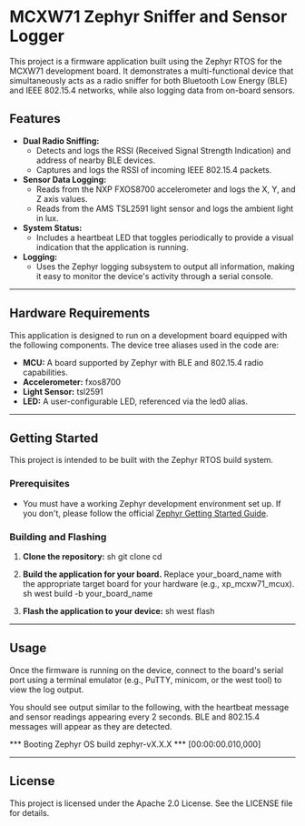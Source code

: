 # MCXW71 Zephyr Sniffer and Sensor Logger

This project is a firmware application built using the Zephyr RTOS for the MCXW71 development board. It demonstrates a multi-functional device that simultaneously acts as a radio sniffer for both Bluetooth Low Energy (BLE) and IEEE 802.15.4 networks, while also logging data from on-board sensors.

## Features 

* **Dual Radio Sniffing:**
    * Detects and logs the RSSI (Received Signal Strength Indication) and address of nearby BLE devices.
    * Captures and logs the RSSI of incoming IEEE 802.15.4 packets.
* **Sensor Data Logging:**
    * Reads from the NXP FXOS8700 accelerometer and logs the X, Y, and Z axis values.
    * Reads from the AMS TSL2591 light sensor and logs the ambient light in lux.
* **System Status:**
    * Includes a heartbeat LED that toggles periodically to provide a visual indication that the application is running.
* **Logging:**
    * Uses the Zephyr logging subsystem to output all information, making it easy to monitor the device's activity through a serial console.

---

## Hardware Requirements 

This application is designed to run on a development board equipped with the following components. The device tree aliases used in the code are:

* **MCU:** A board supported by Zephyr with BLE and 802.15.4 radio capabilities.
* **Accelerometer:** fxos8700
* **Light Sensor:** tsl2591
* **LED:** A user-configurable LED, referenced via the led0 alias.

---

## Getting Started 

This project is intended to be built with the Zephyr RTOS build system.

### Prerequisites

* You must have a working Zephyr development environment set up. If you don't, please follow the official [Zephyr Getting Started Guide](https://docs.zephyrproject.org/latest/getting_started/index.html).

### Building and Flashing

1.  **Clone the repository:**
    sh
    git clone <your-repository-url>
    cd <your-repository-directory>
    

2.  **Build the application for your board.** Replace your_board_name with the appropriate target board for your hardware (e.g., 
xp_mcxw71_mcux).
    sh
    west build -b your_board_name
    

3.  **Flash the application to your device:**
    sh
    west flash
    

---

## Usage 

Once the firmware is running on the device, connect to the board's serial port using a terminal emulator (e.g., PuTTY, minicom, or the west tool) to view the log output.

You should see output similar to the following, with the heartbeat message and sensor readings appearing every 2 seconds. BLE and 802.15.4 messages will appear as they are detected.

*** Booting Zephyr OS build zephyr-vX.X.X ***
[00:00:00.010,000] 


---

## License

This project is licensed under the Apache 2.0 License. See the LICENSE file for details.